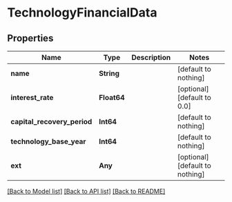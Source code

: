 # TechnologyFinancialData


## Properties
Name | Type | Description | Notes
------------ | ------------- | ------------- | -------------
**name** | **String** |  | [default to nothing]
**interest_rate** | **Float64** |  | [optional] [default to 0.0]
**capital_recovery_period** | **Int64** |  | [default to nothing]
**technology_base_year** | **Int64** |  | [default to nothing]
**ext** | **Any** |  | [optional] [default to nothing]


[[Back to Model list]](../README.md#models) [[Back to API list]](../README.md#api-endpoints) [[Back to README]](../README.md)


